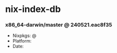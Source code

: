 # nix-index-db
### x86_64-darwin/master @ 240521.eac8f35
- Nixpkgs: @[](https://github.com/NixOS/nixpkgs/commit/eac8f3589db398718ea899564d5876fcb1c482a5)
- Platform: 
- Date: 
